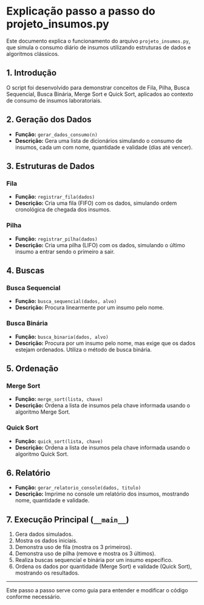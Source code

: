 # Explicação passo a passo do projeto_insumos.py

Este documento explica o funcionamento do arquivo `projeto_insumos.py`, que simula o consumo diário de insumos utilizando estruturas de dados e algoritmos clássicos.

## 1. Introdução
O script foi desenvolvido para demonstrar conceitos de Fila, Pilha, Busca Sequencial, Busca Binária, Merge Sort e Quick Sort, aplicados ao contexto de consumo de insumos laboratoriais.

## 2. Geração dos Dados
- **Função:** `gerar_dados_consumo(n)`
- **Descrição:** Gera uma lista de dicionários simulando o consumo de insumos, cada um com nome, quantidade e validade (dias até vencer).

## 3. Estruturas de Dados
### Fila
- **Função:** `registrar_fila(dados)`
- **Descrição:** Cria uma fila (FIFO) com os dados, simulando ordem cronológica de chegada dos insumos.

### Pilha
- **Função:** `registrar_pilha(dados)`
- **Descrição:** Cria uma pilha (LIFO) com os dados, simulando o último insumo a entrar sendo o primeiro a sair.

## 4. Buscas
### Busca Sequencial
- **Função:** `busca_sequencial(dados, alvo)`
- **Descrição:** Procura linearmente por um insumo pelo nome.

### Busca Binária
- **Função:** `busca_binaria(dados, alvo)`
- **Descrição:** Procura por um insumo pelo nome, mas exige que os dados estejam ordenados. Utiliza o método de busca binária.

## 5. Ordenação
### Merge Sort
- **Função:** `merge_sort(lista, chave)`
- **Descrição:** Ordena a lista de insumos pela chave informada usando o algoritmo Merge Sort.

### Quick Sort
- **Função:** `quick_sort(lista, chave)`
- **Descrição:** Ordena a lista de insumos pela chave informada usando o algoritmo Quick Sort.

## 6. Relatório
- **Função:** `gerar_relatorio_console(dados, titulo)`
- **Descrição:** Imprime no console um relatório dos insumos, mostrando nome, quantidade e validade.

## 7. Execução Principal (`__main__`)
1. Gera dados simulados.
2. Mostra os dados iniciais.
3. Demonstra uso de fila (mostra os 3 primeiros).
4. Demonstra uso de pilha (remove e mostra os 3 últimos).
5. Realiza buscas sequencial e binária por um insumo específico.
6. Ordena os dados por quantidade (Merge Sort) e validade (Quick Sort), mostrando os resultados.

---

Este passo a passo serve como guia para entender e modificar o código conforme necessário.